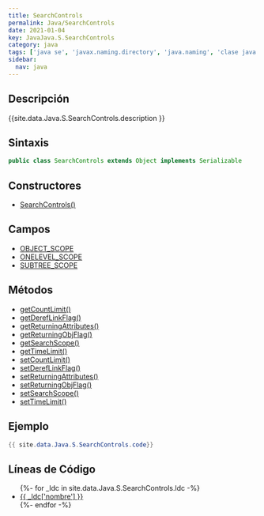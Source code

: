 ```yaml
---
title: SearchControls
permalink: Java/SearchControls
date: 2021-01-04
key: JavaJava.S.SearchControls
category: java
tags: ['java se', 'javax.naming.directory', 'java.naming', 'clase java', 'Java 1.3']
sidebar: 
  nav: java
---
```


## Descripción
{{site.data.Java.S.SearchControls.description }}

## Sintaxis
~~~java
public class SearchControls extends Object implements Serializable
~~~

## Constructores
* [SearchControls()](/Java/SearchControls/SearchControls/)

## Campos
* [OBJECT_SCOPE](/Java/SearchControls/OBJECT_SCOPE)
* [ONELEVEL_SCOPE](/Java/SearchControls/ONELEVEL_SCOPE)
* [SUBTREE_SCOPE](/Java/SearchControls/SUBTREE_SCOPE)

## Métodos
* [getCountLimit()](/Java/SearchControls/getCountLimit)
* [getDerefLinkFlag()](/Java/SearchControls/getDerefLinkFlag)
* [getReturningAttributes()](/Java/SearchControls/getReturningAttributes)
* [getReturningObjFlag()](/Java/SearchControls/getReturningObjFlag)
* [getSearchScope()](/Java/SearchControls/getSearchScope)
* [getTimeLimit()](/Java/SearchControls/getTimeLimit)
* [setCountLimit()](/Java/SearchControls/setCountLimit)
* [setDerefLinkFlag()](/Java/SearchControls/setDerefLinkFlag)
* [setReturningAttributes()](/Java/SearchControls/setReturningAttributes)
* [setReturningObjFlag()](/Java/SearchControls/setReturningObjFlag)
* [setSearchScope()](/Java/SearchControls/setSearchScope)
* [setTimeLimit()](/Java/SearchControls/setTimeLimit)

## Ejemplo
~~~java
{{ site.data.Java.S.SearchControls.code}}
~~~

## Líneas de Código
<ul>
{%- for _ldc in site.data.Java.S.SearchControls.ldc -%}
   <li>
       <a href="{{_ldc['url'] }}">{{ _ldc['nombre'] }}</a>
   </li>
{%- endfor -%}
</ul>
